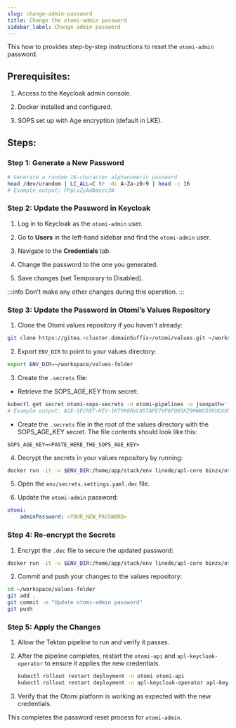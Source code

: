 ```yaml
---
slug: change-admin-password
title: Change the otomi-admin password
sidebar_label: Change admin password
---
```


This how to provides step-by-step instructions to reset the `otomi-admin` password.

## Prerequisites:

1. Access to the Keycloak admin console.

2. Docker  installed and configured.

3. SOPS set up with Age encryption (default in LKE).

## Steps:

### Step 1: Generate a New Password

```bash
# Generate a random 16-character alphanumeric password
head /dev/urandom | LC_ALL=C tr -dc A-Za-z0-9 | head -c 16
# Example output: FPpLvZyAdAmuzc3N
```

### Step 2: Update the Password in Keycloak

1. Log in to Keycloak as the `otomi-admin` user.

2. Go to **Users** in the left-hand sidebar and find the `otomi-admin` user.

3. Navigate to the **Credentials** tab.

4. Change the password to the one you generated.

5. Save changes (set Temporary to Disabled).

:::info
Don’t make any other changes during this operation.
:::

### Step 3: Update the Password in Otomi’s Values Repository

1. Clone the Otomi values repository if you haven't already:

```bash
git clone https://gitea.<cluster.domainSuffix>/otomi/values.git ~/workspace/values-folder
```

2. Export `ENV_DIR` to point to your values directory:

```bash
export ENV_DIR=~/workspace/values-folder
```

3. Create the `.secrets` file:

- Retrieve the SOPS_AGE_KEY from secret:

```bash
kubectl get secret otomi-sops-secrets -n otomi-pipelines -o jsonpath='{.data.SOPS_AGE_KEY}' | base64 -d
# Example output: AGE-SECRET-KEY-1KTYK6RVLN5TAPE7VF6FQQSKZ9HWWCDSKUGXXNUQDWZ7XXT5YK5LSF3UTKQ
```

- Create the `.secrets` file in the root of the values directory with the SOPS_AGE_KEY secret. The file contents should look like this:

```
SOPS_AGE_KEY=<PASTE_HERE_THE_SOPS_AGE_KEY>
```

4. Decrypt the secrets in your values repository by running:

```bash
docker run -it -v $ENV_DIR:/home/app/stack/env linode/apl-core binzx/otomi decrypt
```

5. Open the `env/secrets.settings.yaml.dec` file.

6. Update the `otomi-admin` password:

```yaml
otomi:
    adminPassword: <YOUR_NEW_PASSWORD>
```

### Step 4: Re-encrypt the Secrets

1. Encrypt the `.dec` file to secure the updated password:

```bash
docker run -it -v $ENV_DIR:/home/app/stack/env linode/apl-core binzx/otomi encrypt
```

2. Commit and push your changes to the values repository:

```bash
cd ~/workspace/values-folder
git add .
git commit -m "Update otomi-admin password"
git push
```

### Step 5: Apply the Changes

1. Allow the Tekton pipeline to run and verify it passes.

2. After the pipeline completes, restart the `otomi-api` and `apl-keycloak-operator` to ensure it applies the new credentials.
    
    ```bash
    kubectl rollout restart deployment -n otomi otomi-api
    kubectl rollout restart deployment -n apl-keycloak-operator apl-keycloak-operator
    ```

3. Verify that the Otomi platform is working as expected with the new credentials.


This completes the password reset process for `otomi-admin`.